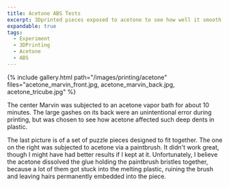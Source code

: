 ```yaml
---
title: Acetone ABS Tests
excerpt: 3Dprinted pieces exposed to acetone to see how well it smooth out the striations from the FDM printer
expandable: true
tags:
  - Experiment
  - 3DPrinting
  - Acetone
  - ABS
---
```


{% include gallery.html path="/images/printing/acetone" files="acetone_marvin_front.jpg, acetone_marvin_back.jpg, acetone_tricube.jpg" %}

The center Marvin was subjected to an acetone vapor bath for about 10 minutes. The large gashes on its back were an unintentional error during printing, but was chosen to see how acetone affected such deep dents in plastic.

The last picture is of a set of puzzle pieces designed to fit together. The one on the right was subjected to acetone via a paintbrush. It didn't work great, though I might have had better results if I kept at it. Unfortunately, I believe the acetone dissolved the glue holding the paintbrush bristles together, because a lot of them got stuck into the melting plastic, ruining the brush and leaving hairs permanently embedded into the piece.

